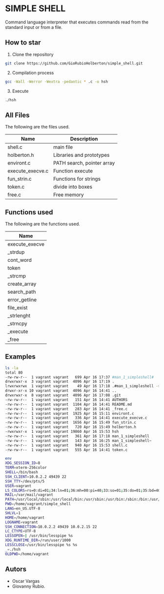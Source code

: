 # SIMPLE SHELL

Command language interpreter that executes commands read from the standard input or from a file.

## How to star

1. Clone the repository

```bash
git clone https://github.com/GioRubioHolberton/simple_shell.git
```

2. Compilation process

```bash
gcc -Wall -Werror -Wextra -pedantic * .c -o hsh
```

3. Execute

```bash
./hsh
```

## All Files

The following are the files used.

Name             | Description                | 
----------       | ------------               |
shell.c          | main file                  |
holberton.h      | Libraries and prototypes   |
environt.c       | PATH search, pointer array |
execute_execve.c | Function execute           |
fun_strin.c      | Functions for strings      |
token.c          | divide into boxes          |
free.c           | Free memory                |

## Functions used

The following are the functions used.

Name           |
---            |
execute_execve | 
_strdup        |
cont_word      | 
token          |
_strcmp        |
create_array   |
search_path    |
error_getline  |
file_exist     |
_strlenght     |
_strncpy       |
_execute       |
_free          |

## Examples

```bash
ls -la
total 80
-rw-rw-r--  1 vagrant vagrant   699 Apr 16 17:37 #man_1_simpleshell#
drwxrwxr-x  3 vagrant vagrant  4096 Apr 16 17:19 .
lrwxrwxrwx  1 vagrant vagrant    49 Apr 16 17:18 .#man_1_simpleshell -> vagrant@vagrant-ubuntu-trusty-64.15923:1555338860
drwxr-xr-x 10 vagrant vagrant  4096 Apr 16 14:41 ..
drwxrwxr-x  8 vagrant vagrant  4096 Apr 16 17:08 .git
-rw-rw-r--  1 vagrant vagrant   151 Apr 16 14:41 AUTHORS
-rw-rw-r--  1 vagrant vagrant  1104 Apr 16 14:41 README.md
-rw-rw-r--  1 vagrant vagrant   283 Apr 16 14:41 _free.c
-rw-rw-r--  1 vagrant vagrant  1925 Apr 16 15:11 environt.c
-rw-rw-r--  1 vagrant vagrant   336 Apr 16 14:41 execute_execve.c
-rw-rw-r--  1 vagrant vagrant  1656 Apr 16 15:49 fun_strin.c
-rw-rw-r--  1 vagrant vagrant   720 Apr 16 15:49 holberton.h
-rwxrwxr-x  1 vagrant vagrant 19860 Apr 16 15:53 hsh
-rw-rw-r--  1 vagrant vagrant   361 Apr 16 17:18 man_1_simpleshell
-rw-rw-r--  1 vagrant vagrant   143 Apr 16 16:25 man_1_simpleshell~
-rw-rw-r--  1 vagrant vagrant   940 Apr 16 15:53 shell.c
-rw-rw-r--  1 vagrant vagrant   555 Apr 16 14:41 token.c
```
```bash
env 
XDG_SESSION_ID=8
TERM=xterm-256color
SHELL=/bin/bash
SSH_CLIENT=10.0.2.2 49439 22
SSH_TTY=/dev/pts/5
USER=vagrant
LS_COLORS=rs=0:di=01;34:ln=01;36:mh=00:pi=40;33:so=01;35:do=01;35:bd=40;33;01:cd=40;33;01:or=40;31;01:su=37;41:sg=30;43:ca=30;41:tw=30;42:ow=34;42:st=37;44:ex=01;32:*.tar=01;31:*.tgz=01;31:*.arj=01;31:*.taz=01;31:*.lzh=01;31:*.lzma=01;31:*.tlz=01;31:*.txz=01;31:*.zip=01;31:*.z=01;31:*.Z=01;31:*.dz=01;31:*.gz=01;31:*.lz=01;31:*.xz=01;31:*.bz2=01;31:*.bz=01;31:*.tbz=01;31:*.tbz2=01;31:*.tz=01;31:*.deb=01;31:*.rpm=01;31:*.jar=01;31:*.war=01;31:*.ear=01;31:*.sar=01;31:*.rar=01;31:*.ace=01;31:*.zoo=01;31:*.cpio=01;31:*.7z=01;31:*.rz=01;31:*.jpg=01;35:*.jpeg=01;35:*.gif=01;35:*.bmp=01;35:*.pbm=01;35:*.pgm=01;35:*.ppm=01;35:*.tga=01;35:*.xbm=01;35:*.xpm=01;35:*.tif=01;35:*.tiff=01;35:*.png=01;35:*.svg=01;35:*.svgz=01;35:*.mng=01;35:*.pcx=01;35:*.mov=01;35:*.mpg=01;35:*.mpeg=01;35:*.m2v=01;35:*.mkv=01;35:*.webm=01;35:*.ogm=01;35:*.mp4=01;35:*.m4v=01;35:*.mp4v=01;35:*.vob=01;35:*.qt=01;35:*.nuv=01;35:*.wmv=01;35:*.asf=01;35:*.rm=01;35:*.rmvb=01;35:*.flc=01;35:*.avi=01;35:*.fli=01;35:*.flv=01;35:*.gl=01;35:*.dl=01;35:*.xcf=01;35:*.xwd=01;35:*.yuv=01;35:*.cgm=01;35:*.emf=01;35:*.axv=01;35:*.anx=01;35:*.ogv=01;35:*.ogx=01;35:*.aac=00;36:*.au=00;36:*.flac=00;36:*.mid=00;36:*.midi=00;36:*.mka=00;36:*.mp3=00;36:*.mpc=00;36:*.ogg=00;36:*.ra=00;36:*.wav=00;36:*.axa=00;36:*.oga=00;36:*.spx=00;36:*.xspf=00;36:
MAIL=/var/mail/vagrant
PATH=/usr/local/sbin:/usr/local/bin:/usr/sbin:/usr/bin:/sbin:/bin:/usr/games:/usr/local/games
PWD=/home/vagrant/simple_shell
LANG=en_US.UTF-8
SHLVL=1
HOME=/home/vagrant
LOGNAME=vagrant
SSH_CONNECTION=10.0.2.2 49439 10.0.2.15 22
LC_CTYPE=UTF-8
LESSOPEN=| /usr/bin/lesspipe %s
XDG_RUNTIME_DIR=/run/user/1000
LESSCLOSE=/usr/bin/lesspipe %s %s
_=./hsh
OLDPWD=/home/vagrant
```

## Autors

* Oscar Vargas
* Giovanny Rubio.
